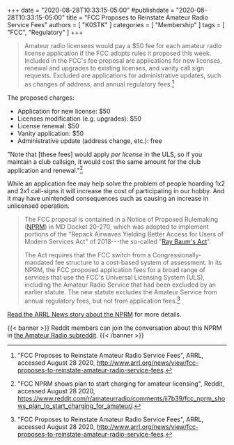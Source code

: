 +++
date = "2020-08-28T10:33:15-05:00"
#publishdate = "2020-08-28T10:33:15-05:00"
title = "FCC Proposes to Reinstate Amateur Radio Service Fees"
authors = [ "K0STK" ]
categories = [ "Membership" ]
tags = [ "FCC", "Regulatory" ]
+++
>Amateur radio licensees would pay a $50 fee for each amateur radio
>license application if the FCC adopts rules it proposed this week.
>Included in the FCC's fee proposal are applications for new
>licenses, renewal and upgrades to existing licenses, and vanity call
>sign requests. Excluded are applications for administrative updates,
>such as changes of address, and annual regulatory fees.[^1]

The proposed charges:

<!--more-->

* Application for new license: $50
* Licenses modification (e.g. upgrades): $50
* License renewal: $50
* Vanity application: $50
* Administrative update (address change, etc.): free

"Note that [these fees] would apply *per license* in the ULS, so if you
maintain a club callsign, it would cost the same amount for the club
application and renewal."[^2]

[^2]: "FCC NPRM shows plan to start charging for amateur licensing", Reddit, accessed August 28 2020, https://www.reddit.com/r/amateurradio/comments/ii7b39/fcc_nprm_shows_plan_to_start_charging_for_amateur/.

While an application fee may help solve the problem of people hoarding
1x2 and 2x1 call-signs it will increase the cost of participating in
our hobby. And it may have unintended consequences such as causing an
increase in unlicensed operation.

>The FCC proposal is contained in a Notice of Proposed Rulemaking
>([NPRM](https://docs.fcc.gov/public/attachments/FCC-20-116A1.pdf))
>in MD Docket 20-270, which was adopted to implement portions of the
>"Repack Airwaves Yielding Better Access for Users of Modern Services
>Act" of 2018---the so-called
>"[Ray Baum's Act](https://www.congress.gov/115/plaws/publ141/PLAW-115publ141.pdf)".
>
>The Act requires that the FCC switch from a Congressionally-mandated
>fee structure to a cost-based system of assessment. In its NPRM, the
>FCC proposed application fees for a broad range of services that use
>the FCC's Universal Licensing System (ULS), including the Amateur Radio
>Service that had been excluded by an earlier statute. The new statute
>excludes the Amateur Service from annual regulatory fees, but not from
>application fees.[^3]

[Read the ARRL News story about the NPRM](http://www.arrl.org/news/view/fcc-proposes-to-reinstate-amateur-radio-service-fees) for more details.

[^1]: "FCC Proposes to Reinstate Amateur Radio Service Fees", ARRL, accessed August 28 2020, http://www.arrl.org/news/view/fcc-proposes-to-reinstate-amateur-radio-service-fees.

[^3]: "FCC Proposes to Reinstate Amateur Radio Service Fees", ARRL, accessed August 28 2020, http://www.arrl.org/news/view/fcc-proposes-to-reinstate-amateur-radio-service-fees.

{{< banner >}}
Reddit members can join the conversation about this NPRM in
[the Amateur Radio subreddit](https://www.reddit.com/r/amateurradio/comments/ii7b39/fcc_nprm_shows_plan_to_start_charging_for_amateur/).
{{< /banner >}}
